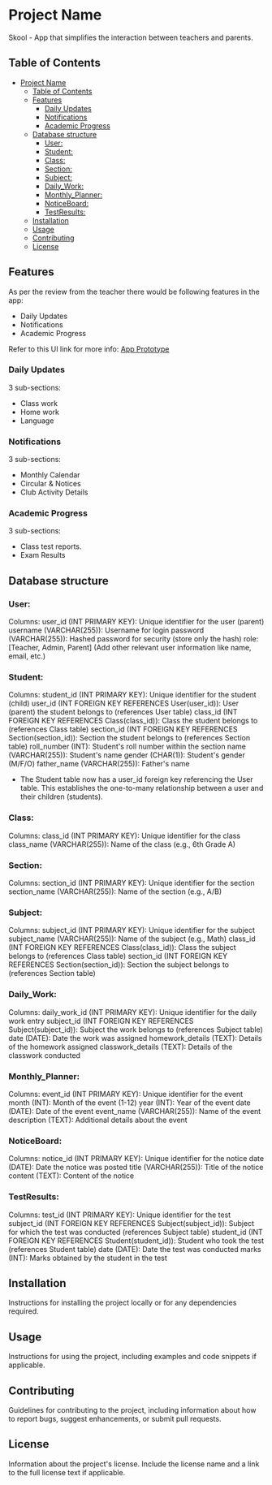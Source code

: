 # Project Name

Skool - App that simplifies the interaction between teachers and parents.

## Table of Contents

- [Project Name](#project-name)
  - [Table of Contents](#table-of-contents)
  - [Features](#features)
    - [Daily Updates](#daily-updates)
    - [Notifications](#notifications)
    - [Academic Progress](#academic-progress)
  - [Database structure](#database-structure)
    - [User:](#user)
    - [Student:](#student)
    - [Class:](#class)
    - [Section:](#section)
    - [Subject:](#subject)
    - [Daily\_Work:](#daily_work)
    - [Monthly\_Planner:](#monthly_planner)
    - [NoticeBoard:](#noticeboard)
    - [TestResults:](#testresults)
  - [Installation](#installation)
  - [Usage](#usage)
  - [Contributing](#contributing)
  - [License](#license)

## Features

As per the review from the teacher there would be following features in the app:

- Daily Updates
- Notifications
- Academic Progress

Refer to this UI link for more info: [App Prototype](https://www.figma.com/proto/4ZUWXlcEtev9MJL6o4wgIL/iskool?type=design&node-id=8-170&t=OwCOQ5ATQwecXijR-1&scaling=scale-down&page-id=0%3A1&starting-point-node-id=8%3A170&mode=design "Iskool app UI")

### Daily Updates

3 sub-sections:
- Class work
- Home work
- Language

### Notifications

3 sub-sections:
- Monthly Calendar
- Circular & Notices
- Club Activity Details

### Academic Progress

3 sub-sections:
- Class test reports.
- Exam Results

## Database structure

### User:

Columns:
user_id (INT PRIMARY KEY): Unique identifier for the user (parent)
username (VARCHAR(255)): Username for login
password (VARCHAR(255)): Hashed password for security (store only the hash)
role: [Teacher, Admin, Parent]
(Add other relevant user information like name, email, etc.)

### Student:
 Columns:
student_id (INT PRIMARY KEY): Unique identifier for the student (child)
user_id (INT FOREIGN KEY REFERENCES User(user_id)): User (parent) the student belongs to (references User table)
class_id (INT FOREIGN KEY REFERENCES Class(class_id)): Class the student belongs to (references Class table)
section_id (INT FOREIGN KEY REFERENCES Section(section_id)): Section the student belongs to (references Section table)
roll_number (INT): Student's roll number within the section
name (VARCHAR(255)): Student's name
gender (CHAR(1)): Student's gender (M/F/O)
father_name (VARCHAR(255)): Father's name

- The Student table now has a user_id foreign key referencing the User table. This establishes the one-to-many relationship between a user and their children (students).

### Class:

Columns:
class_id (INT PRIMARY KEY): Unique identifier for the class
class_name (VARCHAR(255)): Name of the class (e.g., 6th Grade A)

### Section:

Columns:
section_id (INT PRIMARY KEY): Unique identifier for the section
section_name (VARCHAR(255)): Name of the section (e.g., A/B)

### Subject:

Columns:
subject_id (INT PRIMARY KEY): Unique identifier for the subject
subject_name (VARCHAR(255)): Name of the subject (e.g., Math)
class_id (INT FOREIGN KEY REFERENCES Class(class_id)): Class the subject belongs to (references Class table)
section_id (INT FOREIGN KEY REFERENCES Section(section_id)): Section the subject belongs to (references Section table)

### Daily_Work:

Columns:
daily_work_id (INT PRIMARY KEY): Unique identifier for the daily work entry
subject_id (INT FOREIGN KEY REFERENCES Subject(subject_id)): Subject the work belongs to (references Subject table)
date (DATE): Date the work was assigned
homework_details (TEXT): Details of the homework assigned
classwork_details (TEXT): Details of the classwork conducted

### Monthly_Planner:

Columns:
event_id (INT PRIMARY KEY): Unique identifier for the event
month (INT): Month of the event (1-12)
year (INT): Year of the event
date (DATE): Date of the event
event_name (VARCHAR(255)): Name of the event
description (TEXT): Additional details about the event

### NoticeBoard:

Columns:
notice_id (INT PRIMARY KEY): Unique identifier for the notice
date (DATE): Date the notice was posted
title (VARCHAR(255)): Title of the notice
content (TEXT): Content of the notice

### TestResults:

Columns:
test_id (INT PRIMARY KEY): Unique identifier for the test
subject_id (INT FOREIGN KEY REFERENCES Subject(subject_id)): Subject for which the test was conducted (references Subject table)
student_id (INT FOREIGN KEY REFERENCES Student(student_id)): Student who took the test (references Student table)
date (DATE): Date the test was conducted
marks (INT): Marks obtained by the student in the test

## Installation

Instructions for installing the project locally or for any dependencies required.

## Usage

Instructions for using the project, including examples and code snippets if applicable.

## Contributing

Guidelines for contributing to the project, including information about how to report bugs, suggest enhancements, or submit pull requests.

## License

Information about the project's license. Include the license name and a link to the full license text if applicable.

